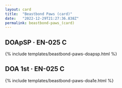 ```yaml
---
layout: card
title:  "Beastbond Paws (card)"
date:   "2022-12-29T21:27:36.838Z"
permalink: beastbond-paws_(card)
---
```


## DOApSP &middot; EN-025 C

{% include templates/beastbond-paws-doapsp.html %}


## DOA 1st &middot; EN-025 C

{% include templates/beastbond-paws-doa1e.html %}
